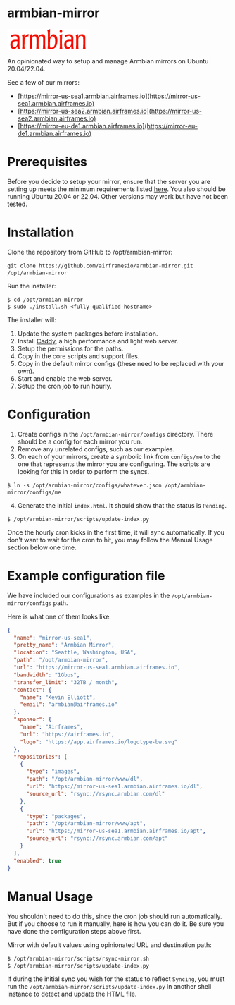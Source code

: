 # armbian-mirror

![Armbian logo](www/armbian-logo.png)

An opinionated way to setup and manage Armbian mirrors on Ubuntu 20.04/22.04.

See a few of our mirrors:
* [https://mirror-us-sea1.armbian.airframes.io](https://mirror-us-sea1.armbian.airframes.io)
* [https://mirror-us-sea2.armbian.airframes.io](https://mirror-us-sea2.armbian.airframes.io)
* [https://mirror-eu-de1.armbian.airframes.io](https://mirror-eu-de1.armbian.airframes.io)

# Prerequisites

Before you decide to setup your mirror, ensure that the server you are setting up meets
the minimum requirements listed [here](https://github.com/armbian/mirror). You also should
be running Ubuntu 20.04 or 22.04. Other versions may work but have not been tested.

# Installation

Clone the repository from GitHub to /opt/armbian-mirror:

```
git clone https://github.com/airframesio/armbian-mirror.git /opt/armbian-mirror
```

Run the installer:

```
$ cd /opt/armbian-mirror
$ sudo ./install.sh <fully-qualified-hostname>
```

The installer will:
1. Update the system packages before installation.
2. Install [Caddy](https://caddyserver.com), a high performance and light web server.
3. Setup the permissions for the paths.
4. Copy in the core scripts and support files.
5. Copy in the default mirror configs (these need to be replaced with your own).
6. Start and enable the web server.
7. Setup the cron job to run hourly.

# Configuration

1. Create configs in the `/opt/armbian-mirror/configs` directory. There should be a config for each mirror you run.
2. Remove any unrelated configs, such as our examples.
3. On each of your mirrors, create a symbolic link from `configs/me` to the one that represents the mirror you are configuring. The scripts are looking for this in order to perform the syncs.

```
$ ln -s /opt/armbian-mirror/configs/whatever.json /opt/armbian-mirror/configs/me
```

4. Generate the initial `index.html`. It should show that the status is `Pending`.

```
$ /opt/armbian-mirror/scripts/update-index.py
```

Once the hourly cron kicks in the first time, it will sync automatically. If you don't want to wait for the cron to hit, you may follow the Manual Usage section below one time.

# Example configuration file

We have included our configurations as examples in the `/opt/armbian-mirror/configs` path.

Here is what one of them looks like:

```json
{
  "name": "mirror-us-sea1",
  "pretty_name": "Armbian Mirror",
  "location": "Seattle, Washington, USA",
  "path": "/opt/armbian-mirror",
  "url": "https://mirror-us-sea1.armbian.airframes.io",
  "bandwidth": "1Gbps",
  "transfer_limit": "32TB / month",
  "contact": {
    "name": "Kevin Elliott",
    "email": "armbian@airframes.io"
  },
  "sponsor": {
    "name": "Airframes",
    "url": "https://airframes.io",
    "logo": "https://app.airframes.io/logotype-bw.svg"
  },
  "repositories": [
    {
      "type": "images",
      "path": "/opt/armbian-mirror/www/dl",
      "url": "https://mirror-us-sea1.armbian.airframes.io/dl",
      "source_url": "rsync://rsync.armbian.com/dl"
    },
    {
      "type": "packages",
      "path": "/opt/armbian-mirror/www/apt",
      "url": "https://mirror-us-sea1.armbian.airframes.io/apt",
      "source_url": "rsync://rsync.armbian.com/apt"
    }
  ],
  "enabled": true
}
```

# Manual Usage

You shouldn't need to do this, since the cron job should run automatically. But if you choose to run it manually, here is how you can do it. Be sure you have done the configuration steps above first.

Mirror with default values using opinionated URL and destination path:

```
$ /opt/armbian-mirror/scripts/rsync-mirror.sh
$ /opt/armbian-mirror/scripts/update-index.py
```

If during the initial sync you wish for the status to reflect `Syncing`, you must run the `/opt/armbian-mirror/scripts/update-index.py` in another shell instance to detect and update the HTML file.
